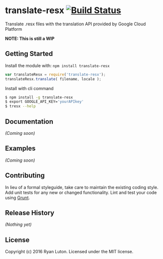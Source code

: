 # translate-resx [![Build Status](https://secure.travis-ci.org/ryanluton/translate-resx.png?branch=master)](http://travis-ci.org/ryanluton/translate-resx)

Translate .resx files with the translation API provided by Google Cloud Platform

__NOTE: This is still a WIP__

## Getting Started
Install the module with: `npm install translate-resx`

```javascript
var translateResx = require('translate-resx');
translateResx.translate( filename, locale );
```

Install with cli command

```bash
$ npm install -g translate-resx
$ export GOOGLE_API_KEY='yourAPIkey'
$ tresx --help
```

## Documentation

_(Coming soon)_

## Examples
_(Coming soon)_

## Contributing
In lieu of a formal styleguide, take care to maintain the existing coding style. Add unit tests for any new or changed functionality. Lint and test your code using [Grunt](http://gruntjs.com/).

## Release History
_(Nothing yet)_

## License
Copyright (c) 2016 Ryan Luton. Licensed under the MIT license.

